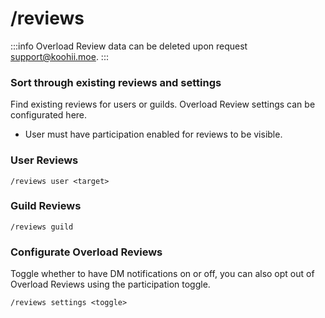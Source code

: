 # /reviews

:::info
Overload Review data can be deleted upon request support@koohii.moe.
:::

### Sort through existing reviews and settings
Find existing reviews for users or guilds. Overload Review settings can be configurated here.
- User must have participation enabled for reviews to be visible.

### User Reviews
`/reviews user <target>`

### Guild Reviews
`/reviews guild`

### Configurate Overload Reviews
Toggle whether to have DM notifications on or off, you can also opt out of Overload Reviews using the participation toggle.

`/reviews settings <toggle>`
